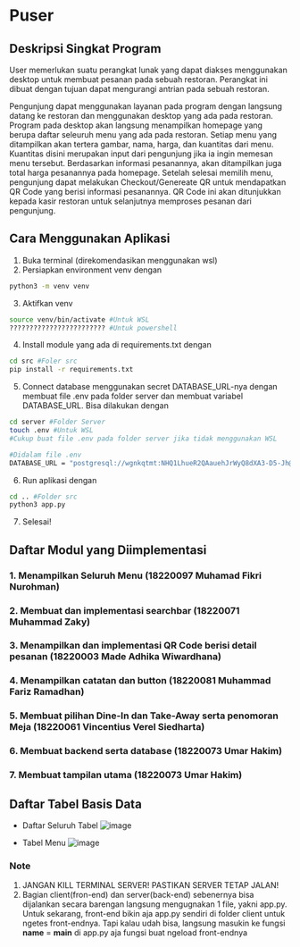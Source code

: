 # Puser


## Deskripsi Singkat Program
User memerlukan suatu perangkat lunak yang dapat diakses menggunakan desktop untuk membuat pesanan pada sebuah restoran. Perangkat ini dibuat dengan tujuan dapat mengurangi antrian pada sebuah restoran.

Pengunjung dapat menggunakan layanan pada program dengan langsung datang ke restoran dan menggunakan desktop yang ada pada restoran. Program pada desktop akan langsung menampilkan homepage yang berupa daftar seleuruh menu yang ada pada restoran. Setiap menu yang ditampilkan akan tertera gambar, nama, harga, dan kuantitas dari menu. Kuantitas disini merupakan input dari pengunjung jika ia ingin memesan menu tersebut. Berdasarkan informasi pesanannya, akan ditampilkan juga total harga pesanannya pada homepage. Setelah selesai memilih menu, pengunjung dapat melakukan Checkout/Genereate QR untuk mendapatkan QR Code yang berisi informasi pesanannya. QR Code ini akan ditunjukkan kepada kasir restoran untuk selanjutnya memproses pesanan dari pengunjung.


## Cara Menggunakan Aplikasi

1. Buka terminal (direkomendasikan menggunakan wsl)
3. Persiapkan environment venv dengan
```sh
python3 -m venv venv
```
3. Aktifkan venv
```sh
source venv/bin/activate #Untuk WSL
???????????????????????? #Untuk powershell
```
4. Install module yang ada di requirements.txt dengan
```sh
cd src #Foler src
pip install -r requirements.txt
```
5. Connect database menggunakan secret DATABASE_URL-nya dengan membuat file .env pada folder server dan membuat variabel DATABASE_URL. Bisa dilakukan dengan
```sh
cd server #Folder Server
touch .env #Untuk WSL
#Cukup buat file .env pada folder server jika tidak menggunakan WSL

#Didalam file .env
DATABASE_URL = "postgresql://wgnkqtmt:NHQ1LhueR2QAauehJrWyQ8dXA3-D5-Jh@tiny.db.elephantsql.com/wgnkqtmt"
```
6. Run aplikasi dengan
```sh
cd .. #Folder src
python3 app.py
```
7. Selesai!


## Daftar Modul yang Diimplementasi
### 1. Menampilkan Seluruh Menu (18220097 Muhamad Fikri Nurohman)

### 2. Membuat dan implementasi searchbar (18220071 Muhammad Zaky)

### 3. Menampilkan dan implementasi QR Code berisi detail pesanan (18220003 Made Adhika Wiwardhana)

### 4. Menampilkan catatan dan button (18220081 Muhammad Fariz Ramadhan)

### 5. Membuat pilihan Dine-In dan Take-Away serta penomoran Meja (18220061 Vincentius Verel Siedharta)

### 6. Membuat backend serta database (18220073 Umar Hakim)

### 7. Membuat tampilan utama (18220073 Umar Hakim)


  
## Daftar Tabel Basis Data
- Daftar Seluruh Tabel
  ![image](https://user-images.githubusercontent.com/93817324/203573890-f45e205b-69e3-4ce5-bfb5-afee42fffd9c.png)

- Tabel Menu
  ![image](https://user-images.githubusercontent.com/93817324/203574043-8ff3c316-34f9-4300-8be1-39cb32066873.png)

### Note
1. JANGAN KILL TERMINAL SERVER! PASTIKAN SERVER TETAP JALAN!
2. Bagian client(fron-end) dan server(back-end) sebenernya bisa dijalankan secara barengan langsung mengugnakan 1 file, yakni app.py. Untuk sekarang, front-end bikin aja app.py sendiri di folder client untuk ngetes front-endnya. Tapi kalau udah bisa, langsung masukin ke fungsi __name__ = __main__ di app.py aja fungsi buat ngeload front-endnya
